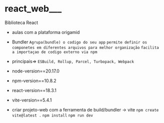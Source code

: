 # react_web___
Biblioteca React

- aulas com a plataforma origamid

- Bundler
`Agrupa(bundle) o codigo do seu app`
`permite definir os componetes em diferentes arquivos para melhor organização`
`facilita a importaçao de codigo externo via npm`

- principais=>
`ESBuild, Rollup, Parcel, Turbopack, Webpack`

* node-version==20.17.0

* npm-version==10.8.2

* react-version==18.3.1

* vite-version==5.4.1

* criar projeto-web com a ferramenta de build/bundler -> vite
`npm create vite@latest .`
`npm install`
`npm run dev`